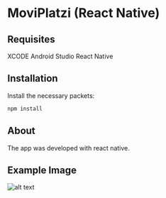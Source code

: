 # MoviPlatzi  (React Native)

## Requisites
XCODE 
Android Studio
React Native

## Installation
Install the necessary packets:

```bash
npm install
```


## About
 The app was developed with react native.


## Example Image 
![alt text](https://github.com/davidduran94/Videosha-React/assets/examples/example1.png)
